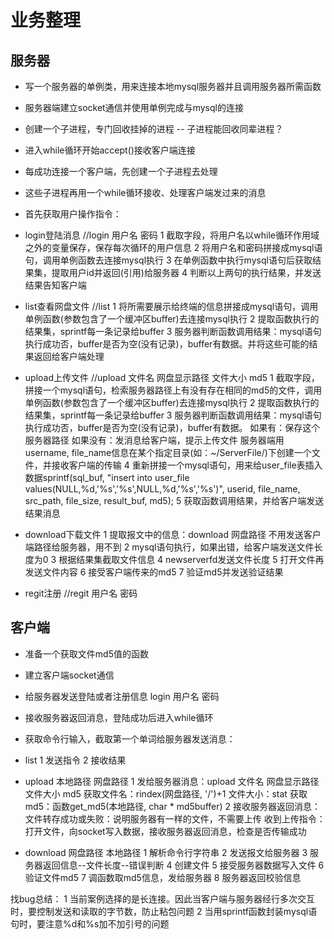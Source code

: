 ﻿# 业务整理

## 服务器
* 写一个服务器的单例类，用来连接本地mysql服务器并且调用服务器所需函数
* 服务器端建立socket通信并使用单例完成与mysql的连接
* 创建一个子进程，专门回收挂掉的进程 -- 子进程能回收同辈进程？
* 进入while循环开始accept()接收客户端连接
* 每成功连接一个客户端，先创建一个子进程去处理
* 这些子进程再用一个while循环接收、处理客户端发过来的消息

* 首先获取用户操作指令：
* login登陆消息	//login 用户名 密码
1 截取字段，将用户名以while循环作用域之外的变量保存，保存每次循环的用户信息
2 将用户名和密码拼接成mysql语句，调用单例函数去连接mysql执行
3 在单例函数中执行mysql语句后获取结果集，提取用户id并返回(引用)给服务器
4 判断以上两句的执行结果，并发送结果告知客户端

* list查看网盘文件	//list
1 将所需要展示给终端的信息拼接成mysql语句，调用单例函数(参数包含了一个缓冲区buffer)去连接mysql执行
2 提取函数执行的结果集，sprintf每一条记录给buffer
3 服务器判断函数调用结果：mysql语句执行成功否，buffer是否为空(没有记录)，buffer有数据。并将这些可能的结果返回给客户端处理

* upload上传文件	//upload 文件名 网盘显示路径 文件大小 md5 
1 截取字段，拼接一个mysql语句，检索服务器路径上有没有存在相同的md5的文件，调用单例函数(参数包含了一个缓冲区buffer)去连接mysql执行
2 提取函数执行的结果集，sprintf每一条记录给buffer
3 服务器判断函数调用结果：mysql语句执行成功否，buffer是否为空(没有记录)，buffer有数据。
如果有：保存这个服务器路径
如果没有：发消息给客户端，提示上传文件
					服务器端用username, file_name信息在某个指定目录(如：~/ServerFile/)下创建一个文件，并接收客户端的传输
4 重新拼接一个mysql语句，用来给user_file表插入数据sprintf(sql_buf, "insert into user_file values(NULL,%d,'%s','%s',NULL,%d,'%s','%s')", userid, file_name, src_path, file_size, result_buf, md5);
5 获取函数调用结果，并给客户端发送结果消息

* download下载文件
1 提取报文中的信息：download 网盘路径
不用发送客户端路径给服务器，用不到
2 mysql语句执行，如果出错，给客户端发送文件长度为0
3 根据结果集截取文件信息
4 newserverfd发送文件长度
5 打开文件再发送文件内容
6 接受客户端传来的md5
7 验证md5并发送验证结果

* regit注册	//regit 用户名 密码



## 客户端
* 准备一个获取文件md5值的函数
* 建立客户端socket通信
* 给服务器发送登陆或者注册信息 login 用户名 密码
* 接收服务器返回消息，登陆成功后进入while循环

* 获取命令行输入，截取第一个单词给服务器发送消息：
* list
1 发送指令
2 接收结果

* upload 本地路径 网盘路径
1 发给服务器消息：upload 文件名 网盘显示路径 文件大小 md5
获取文件名：rindex(网盘路径, '/')+1
文件大小：stat
获取md5：函数get_md5(本地路径, char * md5buffer)
2 接收服务器返回消息：
文件转存成功或失败：说明服务器有一样的文件，不需要上传
收到上传指令：打开文件，向socket写入数据，接收服务器返回消息，检查是否传输成功

* download 网盘路径 本地路径
1 解析命令行字符串
2 发送报文给服务器
3 服务器返回信息--文件长度--错误判断
4 创建文件
5 接受服务器数据写入文件
6 验证文件md5
7 调函数取md5信息，发给服务器
8 服务器返回校验信息


找bug总结：
1 当前案例选择的是长连接。因此当客户端与服务器经行多次交互时，要控制发送和读取的字节数，防止粘包问题
2 当用sprintf函数封装mysql语句时，要注意%d和%s加不加引号的问题